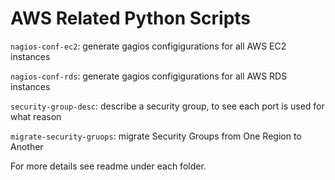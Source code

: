 # AWS Related Python Scripts

`nagios-conf-ec2`: generate gagios configigurations for all AWS EC2 instances

`nagios-conf-rds`: generate gagios configigurations for all AWS RDS instances

`security-group-desc`: describe a security group, to see each port is used for what reason

`migrate-security-gruops`: migrate Security Groups from One Region to Another

For more details see readme under each folder.
